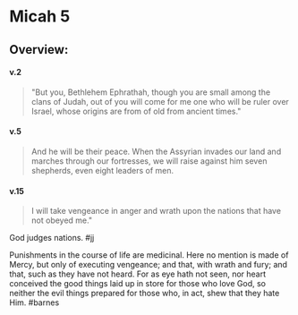 # Micah 5

## Overview:

#### v.2
>"But you, Bethlehem Ephrathah, though you are small among the clans of Judah, out of you will come for me one who will be ruler over Israel, whose origins are from of old from ancient times."

#### v.5
>And he will be their peace. When the Assyrian invades our land and marches through our fortresses, we will raise against him seven shepherds, even eight leaders of men.

#### v.15
>I will take vengeance in anger and wrath upon the nations that have not obeyed me."

God judges nations.
#jj 

Punishments in the course of life are medicinal. Here no mention is made of Mercy, but only of executing vengeance; and that, with wrath and fury; and that, such as they have not heard. For as eye hath not seen, nor heart conceived the good things laid up in store for those who love God, so neither the evil things prepared for those who, in act, shew that they hate Him.
#barnes 
